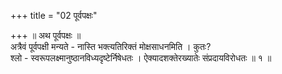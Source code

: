 +++
title = "02 पूर्वपक्षः"

+++
॥ अथ पूर्वपक्षः ॥  
अत्रैवं पूर्वपक्षी मन्यते - नास्ति भक्त्यतिरिक्तं मोक्षसाधनमिति । कुतः?  
श्लो - स्वरूपलक्ष्मानुष्ठानविध्यदृष्टेर्निषेधतः । ऐक्यादशक्तेरख्यातेः संप्रदायविरोधतः ॥ १ ॥